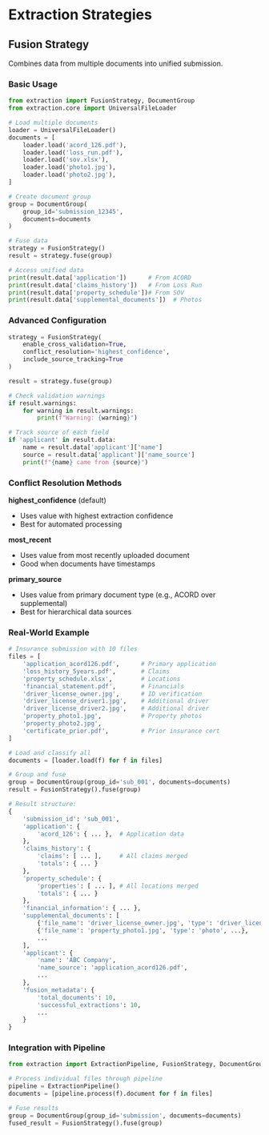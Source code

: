 # Extraction Strategies

## Fusion Strategy

Combines data from multiple documents into unified submission.

### Basic Usage
```python
from extraction import FusionStrategy, DocumentGroup
from extraction.core import UniversalFileLoader

# Load multiple documents
loader = UniversalFileLoader()
documents = [
    loader.load('acord_126.pdf'),
    loader.load('loss_run.pdf'),
    loader.load('sov.xlsx'),
    loader.load('photo1.jpg'),
    loader.load('photo2.jpg'),
]

# Create document group
group = DocumentGroup(
    group_id='submission_12345',
    documents=documents
)

# Fuse data
strategy = FusionStrategy()
result = strategy.fuse(group)

# Access unified data
print(result.data['application'])      # From ACORD
print(result.data['claims_history'])   # From Loss Run
print(result.data['property_schedule'])# From SOV
print(result.data['supplemental_documents'])  # Photos
```

### Advanced Configuration
```python
strategy = FusionStrategy(
    enable_cross_validation=True,
    conflict_resolution='highest_confidence',
    include_source_tracking=True
)

result = strategy.fuse(group)

# Check validation warnings
if result.warnings:
    for warning in result.warnings:
        print(f"Warning: {warning}")

# Track source of each field
if 'applicant' in result.data:
    name = result.data['applicant']['name']
    source = result.data['applicant']['name_source']
    print(f"{name} came from {source}")
```

### Conflict Resolution Methods

**highest_confidence** (default)
- Uses value with highest extraction confidence
- Best for automated processing

**most_recent** 
- Uses value from most recently uploaded document
- Good when documents have timestamps

**primary_source**
- Uses value from primary document type (e.g., ACORD over supplemental)
- Best for hierarchical data sources

### Real-World Example
```python
# Insurance submission with 10 files
files = [
    'application_acord126.pdf',      # Primary application
    'loss_history_5years.pdf',       # Claims
    'property_schedule.xlsx',        # Locations
    'financial_statement.pdf',       # Financials
    'driver_license_owner.jpg',      # ID verification
    'driver_license_driver1.jpg',    # Additional driver
    'driver_license_driver2.jpg',    # Additional driver
    'property_photo1.jpg',           # Property photos
    'property_photo2.jpg',
    'certificate_prior.pdf',         # Prior insurance cert
]

# Load and classify all
documents = [loader.load(f) for f in files]

# Group and fuse
group = DocumentGroup(group_id='sub_001', documents=documents)
result = FusionStrategy().fuse(group)

# Result structure:
{
    'submission_id': 'sub_001',
    'application': {
        'acord_126': { ... },  # Application data
    },
    'claims_history': {
        'claims': [ ... ],     # All claims merged
        'totals': { ... }
    },
    'property_schedule': {
        'properties': [ ... ], # All locations merged
        'totals': { ... }
    },
    'financial_information': { ... },
    'supplemental_documents': [
        {'file_name': 'driver_license_owner.jpg', 'type': 'driver_license', ...},
        {'file_name': 'property_photo1.jpg', 'type': 'photo', ...},
        ...
    ],
    'applicant': {
        'name': 'ABC Company',
        'name_source': 'application_acord126.pdf',
        ...
    },
    'fusion_metadata': {
        'total_documents': 10,
        'successful_extractions': 10,
        ...
    }
}
```

### Integration with Pipeline
```python
from extraction import ExtractionPipeline, FusionStrategy, DocumentGroup

# Process individual files through pipeline
pipeline = ExtractionPipeline()
documents = [pipeline.process(f).document for f in files]

# Fuse results
group = DocumentGroup(group_id='submission', documents=documents)
fused_result = FusionStrategy().fuse(group)
```